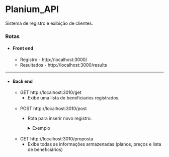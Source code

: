 # Planium_API

Sistema de registro e exibição de clientes.

### Rotas
* #### Front end
    - Registro - http://localhost:3000/
        </br>
    - Resultados - http://localhost:3000/results
---
* #### Back end
    - GET http://localhost:3010/get
        - Exibe uma lista de beneficiarios registrados.
        </br>
    - POST http://localhost:3010/post
        - Rota para inserir novo registro.
            <details><summary>Exemplo</summary>

            ~~~
            {
                "quantidade": 3,
                "plano": "reg1",
                "beneficiario":[
                    {
                        "nome":"Marcos",
                        "idade":20
                    },
                    {
                        "nome":"Claudio",
                        "idade":30
                    },
                    {
                        "nome":"Andreia",
                        "idade":40
                    }
                ]
            }
            ~~~
            </details>
        </br>
    - GET http://localhost:3010/proposta
        - Exibe todas as informações armazenadas (planos, preços e lista de beneficiários)